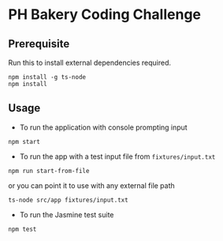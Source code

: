 # PH Bakery Coding Challenge

## Prerequisite
Run this to install external dependencies required.

```
npm install -g ts-node
npm install
```

## Usage
* To run the application with console prompting input

```
npm start
```

* To run the app with a test input file from `fixtures/input.txt`

```
npm run start-from-file
```

or you can point it to use with any external file path

```
ts-node src/app fixtures/input.txt
```


* To run the Jasmine test suite

```
npm test
```
